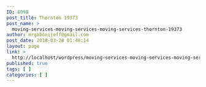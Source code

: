 ```yaml
---
ID: 8098
post_title: Thornton 19373
post_name: >
  moving-services-moving-services-moving-services-thornton-19373
author: mrgabonijeff@gmail.com
post_date: 2018-03-28 01:48:14
layout: page
link: >
  http://localhost/wordpress/moving-services-moving-services-moving-services-thornton-19373/
published: true
tags: [ ]
categories: [ ]
---
```

